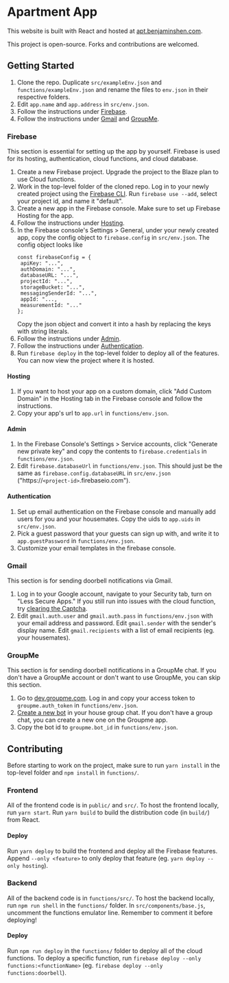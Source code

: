 # Apartment App

This website is built with React and hosted at [apt.benjaminshen.com](https://apt.benjaminshen.com).

This project is open-source. Forks and contributions are welcomed.

## Getting Started

1. Clone the repo. Duplicate `src/exampleEnv.json` and `functions/exampleEnv.json` and rename the files to `env.json` in their respective folders.
2. Edit `app.name` and `app.address` in `src/env.json`.
3. Follow the instructions under [Firebase](#firebase).
4. Follow the instructions under [Gmail](#gmail) and [GroupMe](#groupme).

### Firebase

This section is essential for setting up the app by yourself. Firebase is used for its hosting, authentication, cloud functions, and cloud database.

1. Create a new Firebase project. Upgrade the project to the Blaze plan to use Cloud functions.
2. Work in the top-level folder of the cloned repo. Log in to your newly created project using the [Firebase CLI](https://firebase.google.com/docs/cli). Run `firebase use --add`, select your project id, and name it "default".
3. Create a new app in the Firebase console. Make sure to set up Firebase Hosting for the app.
4. Follow the instructions under [Hosting](#hosting).
5. In the Firebase console's Settings > General, under your newly created app, copy the config object to `firebase.config` in `src/env.json`.
   The config object looks like
   ```
   const firebaseConfig = {
    apiKey: "...",
    authDomain: "...",
    databaseURL: "...",
    projectId: "...",
    storageBucket: "...",
    messagingSenderId: "...",
    appId: "...,
    measurementId: "..."
   };
   ```
   Copy the json object and convert it into a hash by replacing the keys with string literals.
6. Follow the instructions under [Admin](#admin).
7. Follow the instructions under [Authentication](#authentication).
8. Run `firebase deploy` in the top-level folder to deploy all of the features. You can now view the project where it is hosted.

#### Hosting

1. If you want to host your app on a custom domain, click "Add Custom Domain" in the Hosting tab in the Firebase console and follow the instructions.
2. Copy your app's url to `app.url` in `functions/env.json`.

#### Admin

1. In the Firebase Console's Settings > Service accounts, click "Generate new private key" and copy the contents to `firebase.credentials` in `functions/env.json`.
2. Edit `firebase.databaseUrl` in `functions/env.json`. This should just be the same as `firebase.config.databaseURL` in `src/env.json` ("https://`<project-id>`.firebaseio.com").

#### Authentication

1. Set up email authentication on the Firebase console and manually add users for you and your housemates. Copy the uids to `app.uids` in `src/env.json`.
2. Pick a guest password that your guests can sign up with, and write it to `app.guestPassword` in `functions/env.json`.
3. Customize your email templates in the firebase console.

### Gmail

This section is for sending doorbell notifications via Gmail.

1. Log in to your Google account, navigate to your Security tab, turn on "Less Secure Apps." If you still run into issues with the cloud function, try [clearing the Captcha](https://support.google.com/mail/thread/32840224?hl=en).
2. Edit `gmail.auth.user` and `gmail.auth.pass` in `functions/env.json` with your email address and password. Edit `gmail.sender` with the sender's display name. Edit `gmail.recipients` with a list of email recipients (eg. your housemates).

### GroupMe

This section is for sending doorbell notifications in a GroupMe chat. If you don't have a GroupMe account or don't want to use GroupMe, you can skip this section.

1. Go to [dev.groupme.com](https://dev.groupme.com). Log in and copy your access token to `groupme.auth_token` in `functions/env.json`.
2. [Create a new bot](https://dev.groupme.com/bots) in your house group chat. If you don't have a group chat, you can create a new one on the Groupme app.
3. Copy the bot id to `groupme.bot_id` in `functions/env.json`.

## Contributing

Before starting to work on the project, make sure to run `yarn install` in the top-level folder and `npm install` in `functions/`.

### Frontend

All of the frontend code is in `public/` and `src/`. To host the frontend locally, run `yarn start`. Run `yarn build` to build the distribution code (in `build/`) from React.

#### Deploy

Run `yarn deploy` to build the frontend and deploy all the Firebase features. Append `--only <feature>` to only deploy that feature (eg. `yarn deploy --only hosting`).

### Backend

All of the backend code is in `functions/src/`. To host the backend locally, run `npm run shell` in the `functions/` folder. In `src/components/base.js`, uncomment the functions emulator line. Remember to comment it before deploying!

#### Deploy

Run `npm run deploy` in the `functions/` folder to deploy all of the cloud functions. To deploy a specific function, run `firebase deploy --only functions:<functionName>` (eg. `firebase deploy --only functions:doorbell`).
